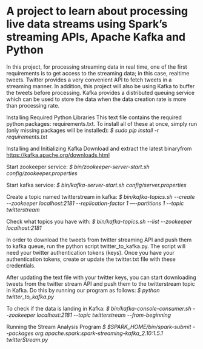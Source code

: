 
# A project to learn about processing live data streams using Spark’s streaming APIs, Apache Kafka and Python

In this project, for processing streaming data in real time, one of the first requirements is to get access to the streaming data; in this case, real­time tweets. Twitter provides a very convenient API to fetch tweets in a streaming manner. In addition, this project will also be using Kafka to buffer the tweets before processing. Kafka provides a distributed queuing service which can be used to store the data when the data creation rate is more than processing rate.

Installing Required Python Libraries
This text file contains the required python packages: requirements.txt. 
To install all of these at once, simply run (only missing packages will be installed):
*$ sudo pip install -r requirements.txt*

Installing and Initializing Kafka
Download and extract the latest binaryfrom https://kafka.apache.org/downloads.html

Start zookeeper service:
*$ bin/zookeeper-server-start.sh config/zookeeper.properties* 

Start kafka service:
*$ bin/kafka-server-start.sh config/server.properties* 

Create a topic named twitterstream in kafka:
*$ bin/kafka-topics.sh --create --zookeeper localhost:2181 --replication-factor 1 —-partitions 1 --topic twitterstream*

Check what topics you have with:
*$ bin/kafka-topics.sh --list --zookeeper localhost:2181*


In order to download the tweets from twitter streaming API and push them to kafka queue, run the python script  twitter_to_kafka.py. The script will need your twitter authentication tokens (keys). Once you have your authentication tokens, create or update the  twitter.txt file with these credentials.

After updating the text file with your twitter keys, you can start downloading tweets from the twitter stream API and push them to the twitterstream topic in Kafka. Do this by running our program as follows:
*$ python twitter_to_kafka.py*

To check if the data is landing in Kafka:
*$ bin/kafka-console-consumer.sh --zookeeper localhost:2181 --topic twitterstream --from-beginning*

Running the Stream Analysis Program
*$ $SPARK_HOME/bin/spark-submit --packages org.apache.spark:spark-streaming-kafka_2.10:1.5.1 twitterStream.py*
